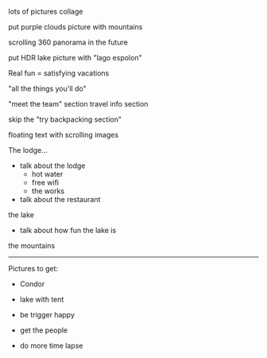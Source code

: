 lots of pictures collage

put purple clouds picture with mountains

scrolling 360 panorama in the future

put HDR lake picture with "lago espolon"

Real fun = satisfying vacations

"all the things you'll do"

"meet the team" section
travel info section

skip the "try backpacking section"

floating text with scrolling images

The lodge...
* talk about the lodge
  * hot water
  * free wifi
  * the works
* talk about the restaurant

the lake
* talk about how fun the lake is

the mountains


- - -

Pictures to get:
* Condor
* lake with tent

* be trigger happy
* get the people
* do more time lapse
